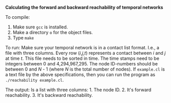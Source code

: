 **Calculating the forward and backward reachability of temporal networks**

To compile:
1. Make sure `gcc` is installed.
2. Make a directory `o` for the object files.
3. Type `make`

To run:
Make sure your temporal network is in a contact list format. I.e., a file with three columns. Every row (*i*,*j*,*t*) represents a contact between *i* and *j* at time *t*. This file needs to be sorted in time. The time stamps need to be integers between 0 and 4,294,967,295. The node ID-numbers should be between 0 and *N* - 1 (where *N* is the total number of nodes). If `example.cl` is a text file by the above specifications, then you can run the program as `./reachability example.cl`.

The output:
Is a list with three columns: 1. The node ID. 2. It's forward reachability. 3. It's backward reachability.
